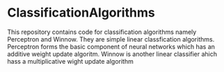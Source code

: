 # ClassificationAlgorithms
This repository contains code for classification algorithms namely Perceptron and Winnow.
They are simple linear classfication algorithms.
Perceptron forms the basic component of neural networks which has an additive weight update algoritm.
Winnow is another linear classifier ahich hass a multiplicative wight update algorithm
